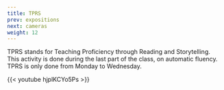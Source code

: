 ```yaml
---
title: TPRS
prev: expositions
next: cameras
weight: 12
---
```


TPRS stands for Teaching Proficiency through Reading and Storytelling.\
This activity is done during the last part of the class, on automatic fluency.\
TPRS is only done from Monday to Wednesday.

{{< youtube hjplKCYo5Ps >}}
